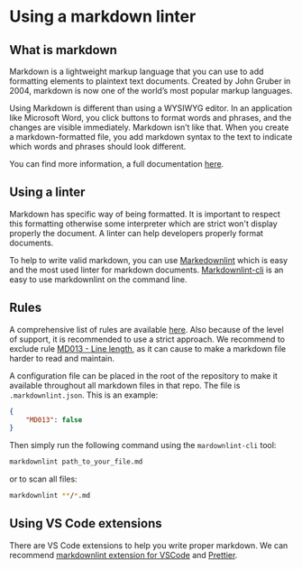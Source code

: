 # Using a markdown linter

## What is markdown

Markdown is a lightweight markup language that you can use to add formatting elements to plaintext text documents. Created by John Gruber in 2004, markdown is now one of the world’s most popular markup languages.

Using Markdown is different than using a WYSIWYG editor. In an application like Microsoft Word, you click buttons to format words and phrases, and the changes are visible immediately. Markdown isn’t like that. When you create a markdown-formatted file, you add markdown syntax to the text to indicate which words and phrases should look different.

You can find more information, a full documentation [here](https://www.markdownguide.org/).

## Using a linter

Markdown has specific way of being formatted. It is important to respect this formatting otherwise some interpreter which are strict won't display properly the document. A linter can help developers properly format documents.

To help to write valid markdown, you can use [Markedownlint](https://github.com/DavidAnson/markdownlint) which is easy and the most used linter for markdown documents. [Markdownlint-cli](https://github.com/igorshubovych/markdownlint-cli) is an easy to use markdownlint on the command line.

## Rules

A comprehensive list of rules are available [here](https://github.com/DavidAnson/markdownlint/blob/main/doc/Rules.md). Also because of the level of support, it is recommended to use a strict approach. We recommend to exclude rule [MD013 - Line length](https://github.com/DavidAnson/markdownlint/blob/main/doc/md013.md), as it can cause to make a markdown file harder to read and maintain.

A configuration file can be placed in the root of the repository to make it available throughout all markdown files in that repo. The file is `.markdownlint.json`. This is an example:

```json
{
    "MD013": false
}
```

Then simply run the following command using the `mardownlint-cli` tool:

```bash
markdownlint path_to_your_file.md
```

or to scan all files:

```bash
markdownlint **/*.md
```

## Using VS Code extensions

There are VS Code extensions to help you write proper markdown. We can recommend [markdownlint extension for VSCode](https://marketplace.visualstudio.com/items?itemName=DavidAnson.vscode-markdownlint) and [Prettier](https://marketplace.visualstudio.com/items?itemName=esbenp.prettier-vscode).
